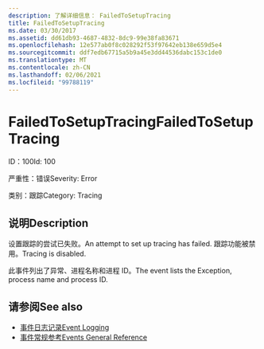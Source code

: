 ```yaml
---
description: 了解详细信息： FailedToSetupTracing
title: FailedToSetupTracing
ms.date: 03/30/2017
ms.assetid: dd61db93-4687-4832-8dc9-99e38fa83671
ms.openlocfilehash: 12e577ab0f8c028292f53f97642eb138e659d5e4
ms.sourcegitcommit: ddf7edb67715a5b9a45e3dd44536dabc153c1de0
ms.translationtype: MT
ms.contentlocale: zh-CN
ms.lasthandoff: 02/06/2021
ms.locfileid: "99788119"
---
```

# <a name="failedtosetuptracing"></a><span data-ttu-id="7fcc6-103">FailedToSetupTracing</span><span class="sxs-lookup"><span data-stu-id="7fcc6-103">FailedToSetupTracing</span></span>

<span data-ttu-id="7fcc6-104">ID：100</span><span class="sxs-lookup"><span data-stu-id="7fcc6-104">Id: 100</span></span>  
  
 <span data-ttu-id="7fcc6-105">严重性：错误</span><span class="sxs-lookup"><span data-stu-id="7fcc6-105">Severity: Error</span></span>  
  
 <span data-ttu-id="7fcc6-106">类别：跟踪</span><span class="sxs-lookup"><span data-stu-id="7fcc6-106">Category: Tracing</span></span>  
  
## <a name="description"></a><span data-ttu-id="7fcc6-107">说明</span><span class="sxs-lookup"><span data-stu-id="7fcc6-107">Description</span></span>  

 <span data-ttu-id="7fcc6-108">设置跟踪的尝试已失败。</span><span class="sxs-lookup"><span data-stu-id="7fcc6-108">An attempt to set up tracing has failed.</span></span> <span data-ttu-id="7fcc6-109">跟踪功能被禁用。</span><span class="sxs-lookup"><span data-stu-id="7fcc6-109">Tracing is disabled.</span></span>  
  
 <span data-ttu-id="7fcc6-110">此事件列出了异常、进程名称和进程 ID。</span><span class="sxs-lookup"><span data-stu-id="7fcc6-110">The event lists the Exception, process name and process ID.</span></span>  
  
## <a name="see-also"></a><span data-ttu-id="7fcc6-111">请参阅</span><span class="sxs-lookup"><span data-stu-id="7fcc6-111">See also</span></span>

- [<span data-ttu-id="7fcc6-112">事件日志记录</span><span class="sxs-lookup"><span data-stu-id="7fcc6-112">Event Logging</span></span>](index.md)
- [<span data-ttu-id="7fcc6-113">事件常规参考</span><span class="sxs-lookup"><span data-stu-id="7fcc6-113">Events General Reference</span></span>](events-general-reference.md)
